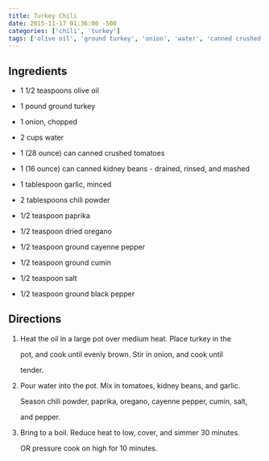 ```yaml
---
title: Turkey Chili
date: 2015-11-17 01:36:00 -500
categories: ['chili', 'turkey']
tags: ['olive oil', 'ground turkey', 'onion', 'water', 'canned crushed tomatoes', 'canned kidney beans', 'garlic', 'chili powder', 'paprika', 'dried oregano', 'ground cayenne pepper', 'ground cumin', 'salt', 'ground black pepper', 'Heat the oil in a large pot over medium heat', 'Place turkey in the pot, and cook until evenly brown', 'Stir in onion, and cook until tender', 'Pour water into the pot', 'Mix in tomatoes, kidney beans, and garlic', 'Season chili powder, paprika, oregano, cayenne pepper, cumin, salt, and pepper', 'Bring to a boil', 'Reduce heat to low, cover, and simmer 30 minutes', 'OR pressure cook on high for 10 minutes']
---
```


## Ingredients

-   1 1/2 teaspoons olive oil
-   1 pound ground turkey
-   1 onion, chopped
-   2 cups water
-   1 (28 ounce) can canned crushed tomatoes
-   1 (16 ounce) can canned kidney beans - drained, rinsed, and mashed
-   1 tablespoon garlic, minced
-   2 tablespoons chili powder
-   1/2 teaspoon paprika
-   1/2 teaspoon dried oregano
-   1/2 teaspoon ground cayenne pepper
-   1/2 teaspoon ground cumin
-   1/2 teaspoon salt
-   1/2 teaspoon ground black pepper

## Directions

1.  Heat the oil in a large pot over medium heat. Place turkey in the
    pot, and cook until evenly brown. Stir in onion, and cook until
    tender.
2.  Pour water into the pot. Mix in tomatoes, kidney beans, and garlic.
    Season chili powder, paprika, oregano, cayenne pepper, cumin, salt,
    and pepper.
3.  Bring to a boil. Reduce heat to low, cover, and simmer 30 minutes.
    OR pressure cook on high for 10 minutes.
